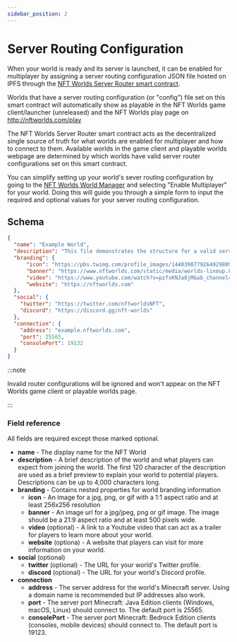 ```yaml
---
sidebar_position: 2
---
```


# Server Routing Configuration

When your world is ready and its server is launched, it can be enabled for multiplayer by assigning a server routing configuration JSON file hosted on IPFS through the [NFT Worlds Server Router smart contract](https://etherscan.io/address/0xe1a0F1ac54b22DE5943642E4D3C93431DC795C59).

Worlds that have a server routing configuration (or "config") file set on this smart contract will automatically show as playable in the NFT Worlds game client/launcher (unreleased) and the NFT Worlds play page on http://nftworlds.com/play

The NFT Worlds Server Router smart contract acts as the decentralized single source of truth for what worlds are enabled for multiplayer and how to connect to them. Available worlds in the game client and playable worlds webpage are determined by which worlds have valid server router configurations set on this smart contract.

You can simplify setting up your world's sever routing configuration by going to the [NFT Worlds World Manager](https://nftworlds.com/manager) and selecting "Enable Multiplayer" for your world. Doing this will guide you through a simple form to input the required and optional values for your server routing configuration.

## Schema
```json
{
  "name": "Example World",
  "description": "This file demonstrates the structure for a valid server routing configuration",
  "branding": {
      "icon": "https://pbs.twimg.com/profile_images/1440390779264929809/ZyBrRgfO_400x400.jpg",
      "banner": "https://www.nftworlds.com/static/media/worlds-lineup.8573ca68.png",
      "video": "https://www.youtube.com/watch?v=pzfsKNJa6jM&ab_channel=NFTWorlds",
      "website": "https://nftworlds.com"
  },
  "social": {
    "twitter": "https://twitter.com/nftworldsNFT",
    "discord": "https://discord.gg/nft-worlds"
  },
  "connection": {
    "address": "example.nftworlds.com",
    "port": 25565,
    "consolePort": 19132
  }
}
```

:::note

Invalid router configurations will be ignored and won't appear on the NFT Worlds game client or playable worlds page.

:::

### Field reference

All fields are required except those marked optional.

- **name** - The display name for the NFT World
- **description** - A brief description of the world and what players can expect from joining the world. The first 120 character of the description are used as a brief preview to explain your world to potential players. Descriptions can be up to 4,000 characters long.
- **branding** - Contains nested properties for world branding information
  - **icon** - An image for a jpg, png, or gif with a 1:1 aspect ratio and at least 256x256 resolution
  - **banner** - An image url for a jpg/jpeg, png or gif image. The image should be a 21:9 aspect ratio and at least 500 pixels wide.
  - **video** (optional) - A link to a Youtube video that can act as a trailer for players to learn more about your world.
  - **website** (optiona) - A website that players can visit for more information on your world.
- **social** (optional)
  - **twitter** (optional) - The URL for your world's Twitter profile.
  - **discord** (optional) - The URL for your world's Discord profile.
- **connection**
  - **address** - The server address for the world's Minecraft server. Using a domain name is recommended but IP addresses also work.
  - **port** - The server port Minecraft: Java Edition clients (Windows, macOS, Linux) should connect to. The default port is 25565.
  - **consolePort** - The server port Minecraft: Bedrock Edition clients (consoles, mobile devices) should connect to. The  default port is 19123.


